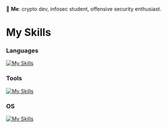 💬 **Me**: crypto dev, infosec student, offensive security enthusiast.


# My Skills
### Languages
[![My Skills](https://skillicons.dev/icons?i=go,rust,java,c,cpp,lua,js,ts,bash)](https://skillicons.dev)<br/>
### Tools
[![My Skills](https://skillicons.dev/icons?i=neovim,vim,notion,kafka,redis,postgres)](https://skillicons.dev)<br/>
### OS
[![My Skills](https://skillicons.dev/icons?i=windows,linux,debian,arch,kali)](https://skillicons.dev)<br/>
